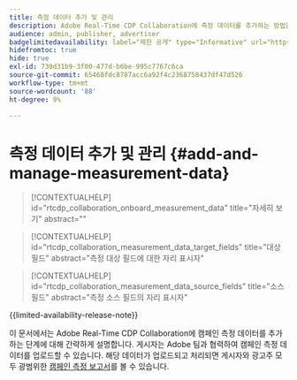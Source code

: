 ```yaml
---
title: 측정 데이터 추가 및 관리
description: Adobe Real-Time CDP Collaboration에 측정 데이터를 추가하는 방법을 알아봅니다.
audience: admin, publisher, advertiser
badgelimitedavailability: label="제한 공개" type="Informative" url="https://helpx.adobe.com/legal/product-descriptions/real-time-customer-data-platform-collaboration.html newtab=true"
hidefromtoc: true
hide: true
exl-id: 739d31b9-3f00-477d-b6be-995c7767c6ca
source-git-commit: 65468fdc8787acc6a92f4c2368758437df47d526
workflow-type: tm+mt
source-wordcount: '88'
ht-degree: 9%

---
```


# 측정 데이터 추가 및 관리 {#add-and-manage-measurement-data}

>[!CONTEXTUALHELP]
>id="rtcdp_collaboration_onboard_measurement_data"
>title="자세히 보기"
>abstract=""

>[!CONTEXTUALHELP]
>id="rtcdp_collaboration_measurement_data_target_fields"
>title="대상 필드"
>abstract="측정 대상 필드에 대한 자리 표시자"

>[!CONTEXTUALHELP]
>id="rtcdp_collaboration_measurement_data_source_fields"
>title="소스 필드"
>abstract="측정 소스 필드의 자리 표시자"

{{limited-availability-release-note}}

이 문서에서는 Adobe Real-Time CDP Collaboration에 캠페인 측정 데이터를 추가하는 단계에 대해 간략하게 설명합니다. 게시자는 Adobe 팀과 협력하여 캠페인 측정 데이터를 업로드할 수 있습니다. 해당 데이터가 업로드되고 처리되면 게시자와 광고주 모두 광범위한 [캠페인 측정 보고서](/help/guide/collaborate/measure.md)를 볼 수 있습니다.
